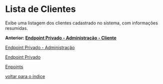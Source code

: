 # Lista de Clientes

Exibe uma listagem dos clientes cadastrado no sistema, com informações resumidas.

**Anterior: [Endpoint Privado - Administração - Cliente](../README.md#cliente)**

[Endpoint Privado - Administração](../README.md#endpoint-privado---administração)

[Endpoint Privado](../README.md#endpoint-privado)

[Enpoints](../README.md)

[voltar para o índice](../../../README.md#lista-de-conteúdo)
